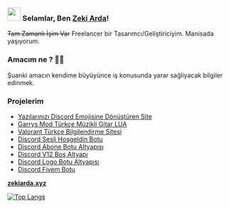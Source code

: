 ### <img src="https://media.giphy.com/media/hvRJCLFzcasrR4ia7z/giphy.gif" width="30px"> Selamlar, Ben [Zeki Arda](https://zekiarda.xyz/#resume)!

 ~~Tam Zamanlı İşim Var~~ Freelancer bir Tasarımcı/Geliştiriciyim. Manisada yaşıyorum.

### Amacım ne ? 👨‍💻

Şuanki amacın kendime büyüyünce iş konusunda yarar sağliyacak bilgiler edinmek.<br />

### Projelerim
<!-- BLOG-POST-LIST:START -->
- [Yazılarınızı Discord Emojisine Dönüştüren Site](https://github.com/ard50500/discordemojisite)
- [Garrys Mod Türkçe Müzikli Gitar LUA](https://github.com/ard50500/garrysmodturkcegitar)
- [Valorant Türkçe Bilgilendirme Sitesi](https://github.com/ard50500/valorantturkcesite)
- [Discord Sesli Hoşgeldin Botu](https://github.com/ard50500/Turkce-Sesli-Hosgeldin)
- [Discord Abone Botu Altyapısı](https://github.com/ard50500/discordabonerolaltyapi)
- [Discord V12 Boş Altyapı](https://github.com/ard50500/discord-v12-bos-altyapi)
- [Discord Logo Botu Altyapısı](https://github.com/ard50500/discordlogobotaltyapi)
- [Discord Fivem Botu](https://github.com/ard50500/discordfivembot)
<!-- BLOG-POST-LIST:END -->
**[zekiarda.xyz](https://zekiarda.xyz)**

[![Top Langs](https://github-readme-stats.vercel.app/api/top-langs/?username=mustafacagri&layout=compact)](https://zekiarda.xyz)
